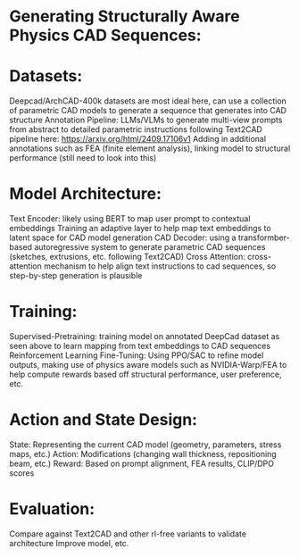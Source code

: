 # Generating Structurally Aware Physics CAD Sequences:

# Datasets:
Deepcad/ArchCAD-400k datasets are most ideal here, can use a collection of parametric CAD models to generate a sequence that generates into CAD structure
Annotation Pipeline: LLMs/VLMs to generate multi-view prompts from abstract to detailed parametric instructions following Text2CAD pipeline here: https://arxiv.org/html/2409.17106v1
Adding in additional annotations such as FEA (finite element analysis), linking model to structural performance (still need to look into this)

# Model Architecture:
Text Encoder: likely using BERT to map user prompt to contextual embeddings
Training an adaptive layer to help map text embeddings to latent space for CAD model generation
CAD Decoder: using a transformber-based autoregressive system to generate parametric CAD sequences (sketches, extrusions, etc. following Text2CAD)
Cross Attention: cross-attention mechanism to help align text instructions to cad sequences, so step-by-step generation is plausible

# Training:
Supervised-Pretraining: training model on annotated DeepCad dataset as seen above to learn mapping from text embeddings to CAD sequences
Reinforcement Learning Fine-Tuning: Using PPO/SAC to refine model outputs, making use of physics aware models such as NVIDIA-Warp/FEA to help compute rewards based off structural performance, user preference, etc.

# Action and State Design:
State: Representing the current CAD model (geometry, parameters, stress maps, etc.)
Action: Modifications (changing wall thickness, repositioning beam, etc.)
Reward: Based on prompt alignment, FEA results, CLIP/DPO scores

# Evaluation: 
Compare against Text2CAD and other rl-free variants to validate architecture
Improve model, etc.
